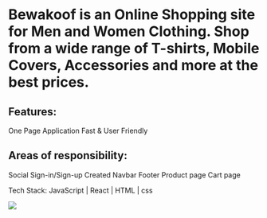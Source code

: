 <div>
<h1>Bewakoof is an Online Shopping site for Men and Women Clothing. Shop from a wide range of T-shirts, Mobile Covers, Accessories and more at the best prices.</h1>

<h2>Features:</h2>
One Page Application Fast & User Friendly

<h2>Areas of responsibility:</h2>
Social Sign-in/Sign-up Created Navbar Footer Product page Cart page

Tech Stack: 
JavaScript | React | HTML | css
</div>

<img src="https://iili.io/bHRwB9.png"/>
